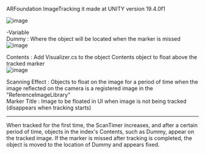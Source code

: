 ARFoundation ImageTracking it made at UNITY version 19.4.0f1

![image](https://user-images.githubusercontent.com/26645827/209616237-138ee880-2014-4963-8213-d76b4bd37b84.png)

-Variable
<br>Dummy : Where the object will be located when the marker is missed
<br>![image](https://user-images.githubusercontent.com/26645827/209616265-c2aaeea3-e89e-4897-910f-bdcd41854de7.png)

Contents : Add Visualizer.cs to the object Contents object to float above the tracked marker
<br>![image](https://user-images.githubusercontent.com/26645827/209617666-6c530b5d-1918-42e9-a748-7a927e5f2b35.png)

Scanning Effect : Objects to float on the image for a period of time when the image reflected on the camera is a registered image in the "ReferenceImageLibrary"
<br>Marker Title : Image to be floated in UI when image is not being tracked (disappears when tracking starts)

<hr />
When tracked for the first time, the ScanTimer increases, and after a certain period of time, objects in the index's Contents, such as Dummy, appear on the tracked image. If the marker is missed after tracking is completed, the object is moved to the location of Dummy and appears fixed.
